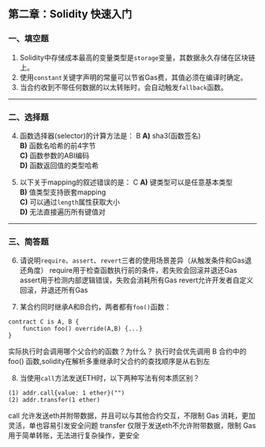 ## 第二章：Solidity 快速入门

### 一、填空题

1. Solidity中存储成本最高的变量类型是`storage`变量，其数据永久存储在区块链上。  
2. 使用`constant`关键字声明的常量可以节省Gas费，其值必须在编译时确定。  
4. 当合约收到不带任何数据的以太转账时，会自动触发`fallback`函数。  

---

### 二、选择题

4. 函数选择器(selector)的计算方法是：  B
   **A)** sha3(函数签名)  
   **B)** 函数名哈希的前4字节  
   **C)** 函数参数的ABI编码  
   **D)** 函数返回值的类型哈希  

5. 以下关于mapping的叙述错误的是：  C
   **A)** 键类型可以是任意基本类型  
   **B)** 值类型支持嵌套mapping  
   **C)** 可以通过`length`属性获取大小  
   **D)** 无法直接遍历所有键值对  

---

### 三、简答题

6. 请说明`require`、`assert`、`revert`三者的使用场景差异（从触发条件和Gas退还角度）
require用于检查函数执行前的条件，若失败会回滚并退还Gas
assert用于检测内部逻辑错误，失败会消耗所有Gas
revert允许开发者自定义回滚，并退还所有Gas

7. 某合约同时继承A和B合约，两者都有`foo()`函数：

```solidity
contract C is A, B {
    function foo() override(A,B) {...}
}
```

实际执行时会调用哪个父合约的函数？为什么？
执行时会优先调用 B 合约中的 foo() 函数,solidity在解析多重继承时父合约的查找顺序是从右到左

8. 当使用`call`方法发送ETH时，以下两种写法有何本质区别？

```solidity
(1) addr.call{value: 1 ether}("")
(2) addr.transfer(1 ether)
```
call 允许发送eth并附带数据，并且可以与其他合约交互，不限制 Gas 消耗，更加灵活，单也容易引发安全问题
transfer 仅限于发送eth不允许附带数据，限制 Gas用于简单转账，无法进行复杂操作，更安全
